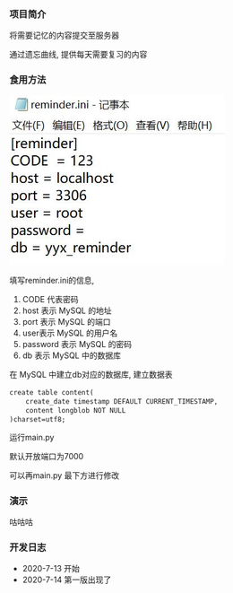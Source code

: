 ### 项目简介

将需要记忆的内容提交至服务器

通过遗忘曲线, 提供每天需要复习的内容

### 食用方法

![](pic/1.jpg)

填写reminder.ini的信息,

1. CODE 代表密码
2. host 表示 MySQL 的地址
3. port 表示 MySQL 的端口
4. user表示 MySQL 的用户名
5. password 表示 MySQL 的密码
6. db 表示 MySQL 中的数据库 

在 MySQL 中建立db对应的数据库, 建立数据表

```
create table content(
    create_date timestamp DEFAULT CURRENT_TIMESTAMP,
    content longblob NOT NULL
)charset=utf8;
```

运行main.py

默认开放端口为7000

可以再main.py 最下方进行修改

### 演示

咕咕咕

### 开发日志

* 2020-7-13 开始
* 2020-7-14 第一版出现了